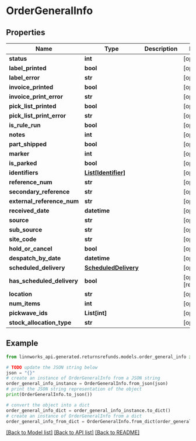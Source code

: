 # OrderGeneralInfo


## Properties

Name | Type | Description | Notes
------------ | ------------- | ------------- | -------------
**status** | **int** |  | [optional] 
**label_printed** | **bool** |  | [optional] 
**label_error** | **str** |  | [optional] 
**invoice_printed** | **bool** |  | [optional] 
**invoice_print_error** | **str** |  | [optional] 
**pick_list_printed** | **bool** |  | [optional] 
**pick_list_print_error** | **str** |  | [optional] 
**is_rule_run** | **bool** |  | [optional] 
**notes** | **int** |  | [optional] 
**part_shipped** | **bool** |  | [optional] 
**marker** | **int** |  | [optional] 
**is_parked** | **bool** |  | [optional] 
**identifiers** | [**List[Identifier]**](Identifier.md) |  | [optional] 
**reference_num** | **str** |  | [optional] 
**secondary_reference** | **str** |  | [optional] 
**external_reference_num** | **str** |  | [optional] 
**received_date** | **datetime** |  | [optional] 
**source** | **str** |  | [optional] 
**sub_source** | **str** |  | [optional] 
**site_code** | **str** |  | [optional] 
**hold_or_cancel** | **bool** |  | [optional] 
**despatch_by_date** | **datetime** |  | [optional] 
**scheduled_delivery** | [**ScheduledDelivery**](ScheduledDelivery.md) |  | [optional] 
**has_scheduled_delivery** | **bool** |  | [optional] [readonly] 
**location** | **str** |  | [optional] 
**num_items** | **int** |  | [optional] 
**pickwave_ids** | **List[int]** |  | [optional] 
**stock_allocation_type** | **str** |  | [optional] 

## Example

```python
from linnworks_api.generated.returnsrefunds.models.order_general_info import OrderGeneralInfo

# TODO update the JSON string below
json = "{}"
# create an instance of OrderGeneralInfo from a JSON string
order_general_info_instance = OrderGeneralInfo.from_json(json)
# print the JSON string representation of the object
print(OrderGeneralInfo.to_json())

# convert the object into a dict
order_general_info_dict = order_general_info_instance.to_dict()
# create an instance of OrderGeneralInfo from a dict
order_general_info_from_dict = OrderGeneralInfo.from_dict(order_general_info_dict)
```
[[Back to Model list]](../README.md#documentation-for-models) [[Back to API list]](../README.md#documentation-for-api-endpoints) [[Back to README]](../README.md)


